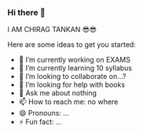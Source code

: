 ### Hi there 👋
I AM CHIRAG TANKAN 😎😎

Here are some ideas to get you started:

- 🔭 I’m currently working on EXAMS
- 🌱 I’m currently learning 10 syllabus
- 👯 I’m looking to collaborate on...? 
- 🤔 I’m looking for help with books
- 💬 Ask me about nothing
- 📫 How to reach me: no where 
- 😄 Pronouns: ...
- ⚡ Fun fact: ...
